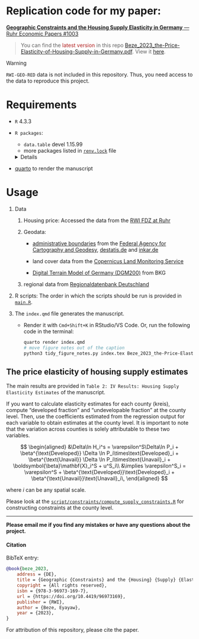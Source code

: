 

<!-- README.md is generated from README.qmd. Please edit that file -->

# Replication code for my paper:

[**Geographic Constraints and the Housing Supply Elasticity in Germany**
— Ruhr Economic Papers
\#1003](https://www.rwi-essen.de/en/publications/scientific/ruhr-economic-papers/detail/geographic-constraints-and-the-housing-supply-elasticity-germany)

> You can find the <span style="color: firebrick;">latest version</span>
> in this repo
> [Beze_2023_the-Price-Elasticity-of-Housing-Supply-in-Germany.pdf](Beze_2023_the-Price-Elasticity-of-Housing-Supply-in-Germany.pdf).
> View it
> [here](https://docs.google.com/viewer?url=https://github.com/eyayaw/housing-supply-elasticity-in-germany/raw/main/Beze_2023_the-Price-Elasticity-of-Housing-Supply-in-Germany.pdf).

> [!WARNING]
>
> `RWI-GEO-RED` data is not included in this repository. Thus, you need
> access to the data to reproduce this project.

# Requirements

- `R` 4.3.3

- `R packages`:

  - `data.table` devel 1.15.99
  - more packages listed in [`renv.lock`](./renv.lock) file

  <details>

  This project depends heavily on the awesome
  [`data.table`](https://github.com/Rdatatable/data.table) package.

  <div class="cell-output-display">

  | pkg          | num_files |
  |:-------------|----------:|
  | `rmarkdown`  |        31 |
  | `data.table` |        30 |
  | `knitr`      |        13 |
  | `sf`         |        10 |
  | `readxl`     |        10 |
  | `tools`      |         9 |
  | `bookdown`   |         5 |
  | `tibble`     |         5 |
  | `ivreg`      |         4 |
  | `ggplot2`    |         4 |

  </div>

  </details>

- [quarto](https://quarto.org) to render the manuscript

# Usage

1.  Data

    1.  Housing price: Accessed the data from the [RWI FDZ at
        Ruhr](https://fdz.rwi-essen.de/en/doi-detail/id-107807immoredhksufv3)

    2.  Geodata:

        - [administrative
          boundaries](https://gdz.bkg.bund.de/index.php/default/digitale-geodaten/verwaltungsgebiete.html?___store=default)
          from the [Federal Agency for Cartography and
          Geodesy](https://gdz.BKG-bund.de),
          [destatis.de](https://destatis.de) and
          [inkar.de](https://inkar.de)

        - land cover data from the [Copernicus Land Monitoring
          Service](https://land.copernicus.eu/en/dataset-catalog?b_size=10&query=%5B%7B%22i%22:%22portal_type%22,%22o%22:%22paqo.selection.any%22,%22v%22:%5B%22DataSet%22%5D%7D,%7B%22i%22:%22SearchableText%22,%22o%22:%22paqo.string.contains%22,%22v%22:%22land%20cover%22%7D%5D)

        - [Digital Terrain Model of Germany
          (DGM200)](https://daten.gdz.bkg.bund.de/produkte/dgm/dgm200/aktuell/dgm200.utm32s.gridascii.zip)
          from BKG

    3.  regional data from [Regionaldatenbank
        Deutschland](https://www.regionalstatistik.de/genesis/online)

2.  R scripts: The order in which the scripts should be run is provided
    in [`main.R`](main.R).

3.  The `index.qmd` file generates the manuscript.

    - Render it with `Cmd+Shift+K` in RStudio/VS Code. Or, run the
      following code in the terminal:

      ``` bash
      quarto render index.qmd
      # move figure notes out of the caption
      python3 tidy_figure_notes.py index.tex Beze_2023_the-Price-Elasticity-of-Housing-Supply-in-Germany.pdf
      ```

## The price elasticity of housing supply estimates

The main results are provided in
`Table 2: IV Results: Housing Supply Elasticity Estimates` of the
manuscript.

If you want to calculate elasticity estimates for each county (kreis),
compute “developed fraction” and “undevelopable fraction” at the county
level. Then, use the coefficients estimated from the regression output
for each variable to obtain estimates at the county level. It is
important to note that the variation across counties is solely
attributable to these two variables.

$$
\begin{aligned}
&\Delta\ln H_i^s = \varepsilon^S\Delta\ln P_i + \beta^{\text{Developed}} \Delta \ln P_i\times\text{Developed}_i +
\beta^{\text{Unavail}} \Delta \ln P_i\times\text{Unavail}_i + \boldsymbol{\beta}\mathbf{X}_i^S + u^S_i\\
&\implies \varepsilon^S_i = \varepsilon^S + \beta^{\text{Developed}}\text{Developed}_i + \beta^{\text{Unavail}}\text{Unavail}_i\,
\end{aligned}
$$

where $i$ can be any spatial scale.

Please look at the
[`script/constraints/compute_supply_constraints.R`](./script/constraints/compute_supply_constraints.R)
for constructing constraints at the county level.

------------------------------------------------------------------------

**Please email me if you find any mistakes or have any questions about
the project.**

#### Citation

BibTeX entry:

``` bibtex
@book{beze_2023,
    address = {DE},
    title = {Geographic {Constraints} and the {Housing} {Supply} {Elasticity} in {Germany}},
    copyright = {All rights reserved},
    isbn = {978-3-96973-169-7},
    url = {https://doi.org/10.4419/96973169},
    publisher = {RWI},
    author = {Beze, Eyayaw},
    year = {2023},
}
```

For attribution of this repository, please cite the paper.
